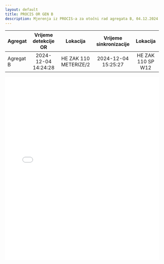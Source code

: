 ```yaml
---
layout: default
title: PROCIS OR GEN B
description: Mjerenja iz PROCIS-a za otočni rad agregata B, 04.12.2024. u HE Zakučac
---
```


| Agregat | Vrijeme detekcije OR |  Lokacija             | Vrijeme sinkronizacije | Lokacija          |
| :------ | :------------------: | :------------------:  | :---------------------:|:-----------------:|
|Agregat B| 2024-12-04 14:24:28  | HE ZAK 110 METERIZE/2 | 2024-12-04 15:25:27    | HE ZAK 110 SP W12 |

<div class="wide-graph">
    <iframe src="{{ site.baseurl }}/ket-or/procis-or-gen-B.html" width="100%" height="600px" frameborder="0"></iframe>
</div>